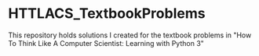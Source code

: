 # HTTLACS_TextbookProblems
This repository holds solutions I created for the textbook problems in "How To Think Like A Computer Scientist: Learning with Python 3"
